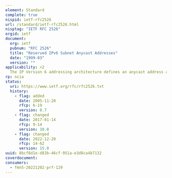 ```yaml
---
element: Standard
complete: true
nispid: ietf-rfc2526
url: /standard/ietf-rfc2526.html
nisptag: "IETF RFC 2526"
orgid: ietf
document:
  org: ietf
  pubnum: "RFC 2526"
  title: "Reserved IPv6 Subnet Anycast Addresses"
  date: "1999-03"
  version: ""
applicability: >2
  The IP Version 6 addressing architecture defines an anycast address as an IPv6 address that is assigned to one or more network interfaces (typically belonging to different nodes), with the property that a packet sent to an anycast address is routed to the nearest interface having that address, according to the routing protocols' measure of distance. This document defines a set of reserved anycast addresses within each subnet prefix, and lists the initial allocation of these reserved subnet anycast addresses.
rp: ncia
status:
  uri: https://www.ietf.org/rfc/rfc2526.txt
  history: 
    - flag: added
      date: 2005-11-20
      rfcp: 6-19
      version: 0.7
    - flag: changed
      date: 2017-01-14
      rfcp: 9-14
      version: 10.0
    - flag: changed
      date: 2022-12-20
      rfcp: 14-62
      version: 15.0
uuid: 8bcf8d1e-d83b-46cf-951a-e3d8ca4b7132
coverdocument:
consumers:
  - fmn5-20221202-prf-129
---
```

